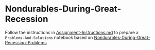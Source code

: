 # Nondurables-During-Great-Recession

Follow the instructions in [Assignment-Instructions.md](https://github.com/econ-ark/TITLARK/tree/master/Assignments/Assignment-Instructions.md) to prepare a `Problems-And-Solutions` notebook based on [Nondurables-During-Great-Recession-Problems](https://nbviewer.org/github/econ-ark/QuARK/blob/master/notebooks/Nondurables-During-Great-Recession-Problems.ipynb) 

